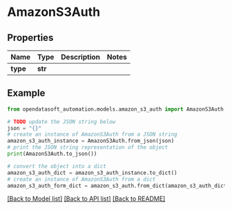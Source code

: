 # AmazonS3Auth


## Properties

Name | Type | Description | Notes
------------ | ------------- | ------------- | -------------
**type** | **str** |  | 

## Example

```python
from opendatasoft_automation.models.amazon_s3_auth import AmazonS3Auth

# TODO update the JSON string below
json = "{}"
# create an instance of AmazonS3Auth from a JSON string
amazon_s3_auth_instance = AmazonS3Auth.from_json(json)
# print the JSON string representation of the object
print(AmazonS3Auth.to_json())

# convert the object into a dict
amazon_s3_auth_dict = amazon_s3_auth_instance.to_dict()
# create an instance of AmazonS3Auth from a dict
amazon_s3_auth_form_dict = amazon_s3_auth.from_dict(amazon_s3_auth_dict)
```
[[Back to Model list]](../README.md#documentation-for-models) [[Back to API list]](../README.md#documentation-for-api-endpoints) [[Back to README]](../README.md)


